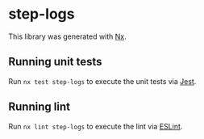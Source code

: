 # step-logs

This library was generated with [Nx](https://nx.dev).

## Running unit tests

Run `nx test step-logs` to execute the unit tests via [Jest](https://jestjs.io).

## Running lint

Run `nx lint step-logs` to execute the lint via [ESLint](https://eslint.org/).

